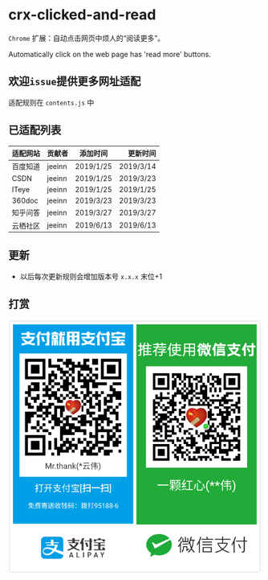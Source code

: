 # crx-clicked-and-read
`Chrome` 扩展：自动点击网页中烦人的“阅读更多”。

Automatically click on the web page has 'read more' buttons.

## 欢迎`issue`提供更多网址适配
适配规则在 `contents.js` 中

## 已适配列表
|   适配网站      |  贡献者    |   添加时间     |   更新时间      |
|   :---        |   ---     |   :---:       |   ---:        |
|   百度知道      |  jeeinn   |   2019/1/25   |   2019/3/14   |
|   CSDN        |   jeeinn  |   2019/1/25   |   2019/3/23   | 
|   ITeye       |   jeeinn  |   2019/1/25   |   2019/1/25   |
|   360doc      |   jeeinn  |   2019/3/23   |   2019/3/23   |
|   知乎问答      |   jeeinn  |   2019/3/27   |   2019/3/27   |
|   云栖社区      |   jeeinn  |   2019/6/13   |   2019/6/13   |

## 更新
* 以后每次更新规则会增加版本号 `x.x.x` 末位+1

## 打赏
![tip](https://raw.githubusercontent.com/jeeinn/pics/master/alipay-wepay.png)
